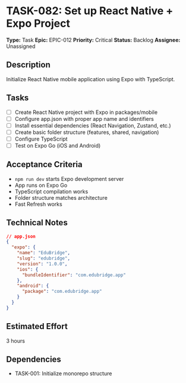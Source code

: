 # TASK-082: Set up React Native + Expo Project

**Type:** Task
**Epic:** EPIC-012
**Priority:** Critical
**Status:** Backlog
**Assignee:** Unassigned

## Description
Initialize React Native mobile application using Expo with TypeScript.

## Tasks
- [ ] Create React Native project with Expo in packages/mobile
- [ ] Configure app.json with proper app name and identifiers
- [ ] Install essential dependencies (React Navigation, Zustand, etc.)
- [ ] Create basic folder structure (features, shared, navigation)
- [ ] Configure TypeScript
- [ ] Test on Expo Go (iOS and Android)

## Acceptance Criteria
- `npm run dev` starts Expo development server
- App runs on Expo Go
- TypeScript compilation works
- Folder structure matches architecture
- Fast Refresh works

## Technical Notes
```json
// app.json
{
  "expo": {
    "name": "EduBridge",
    "slug": "edubridge",
    "version": "1.0.0",
    "ios": {
      "bundleIdentifier": "com.edubridge.app"
    },
    "android": {
      "package": "com.edubridge.app"
    }
  }
}
```

## Estimated Effort
3 hours

## Dependencies
- TASK-001: Initialize monorepo structure

